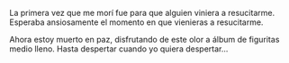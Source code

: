 La primera vez que me morí fue para que alguien viniera a resucitarme. Esperaba ansiosamente el momento en que vienieras a resucitarme.

Ahora estoy muerto en paz, disfrutando de este olor a álbum de figuritas medio lleno. Hasta despertar cuando yo quiera despertar...
